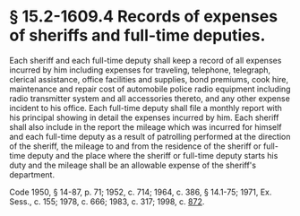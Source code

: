 # § 15.2-1609.4 Records of expenses of sheriffs and full-time deputies.

<p>Each sheriff and each full-time deputy shall keep a record of all expenses incurred by him including expenses for traveling, telephone, telegraph, clerical assistance, office facilities and supplies, bond premiums, cook hire, maintenance and repair cost of automobile police radio equipment including radio transmitter system and all accessories thereto, and any other expense incident to his office. Each full-time deputy shall file a monthly report with his principal showing in detail the expenses incurred by him. Each sheriff shall also include in the report the mileage which was incurred for himself and each full-time deputy as a result of patrolling performed at the direction of the sheriff, the mileage to and from the residence of the sheriff or full-time deputy and the place where the sheriff or full-time deputy starts his duty and the mileage shall be an allowable expense of the sheriff's department.</p><p>Code 1950, § 14-87, p. 71; 1952, c. 714; 1964, c. 386, § 14.1-75; 1971, Ex. Sess., c. 155; 1978, c. 666; 1983, c. 317; 1998, c. <a href='http://lis.virginia.gov/cgi-bin/legp604.exe?981+ful+CHAP0872'>872</a>.</p>